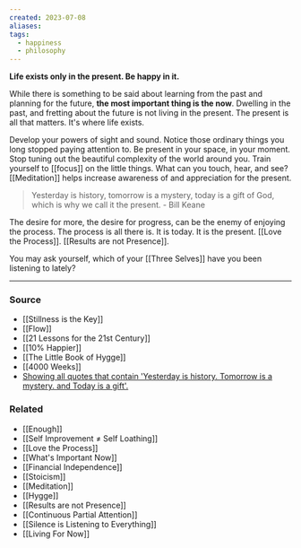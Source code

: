 ```yaml
---
created: 2023-07-08
aliases: 
tags:
  - happiness
  - philosophy
---
```

**Life exists only in the present. Be happy in it.**

While there is something to be said about learning from the past and planning for the future, **the most important thing is the now**. Dwelling in the past, and fretting about the future is not living in the present. The present is all that matters. It's where life exists.

Develop your powers of sight and sound. Notice those ordinary things you long stopped paying attention to. Be present in your space, in your moment. Stop tuning out the beautiful complexity of the world around you. Train yourself to [[focus]] on the little things. What can you touch, hear, and see? [[Meditation]] helps increase awareness of and appreciation for the present.

> Yesterday is history, tomorrow is a mystery, today is a gift of God, which is why we call it the present. - Bill Keane

The desire for more, the desire for progress, can be the enemy of enjoying the process. The process is all there is. It is today. It is the present. [[Love the Process]]. [[Results are not Presence]].  

You may ask yourself, which of your [[Three Selves]] have you been listening to lately?

---
### Source
- [[Stillness is the Key]]
- [[Flow]]
- [[21 Lessons for the 21st Century]]
- [[10% Happier]]
- [[The Little Book of Hygge]]
- [[4000 Weeks]]
- [Showing all quotes that contain 'Yesterday is history. Tomorrow is a mystery. and Today is a gift'.](https://www.goodreads.com/quotes/search?q=Yesterday+is+history.+Tomorrow+is+a+mystery.+and+Today+is+a+gift)

### Related
- [[Enough]]
- [[Self Improvement ≠ Self Loathing]]
- [[Love the Process]]
- [[What's Important Now]]
- [[Financial Independence]] 
- [[Stoicism]] 
- [[Meditation]] 
- [[Hygge]] 
- [[Results are not Presence]] 
- [[Continuous Partial Attention]] 
- [[Silence is Listening to Everything]]
- [[Living For Now]]